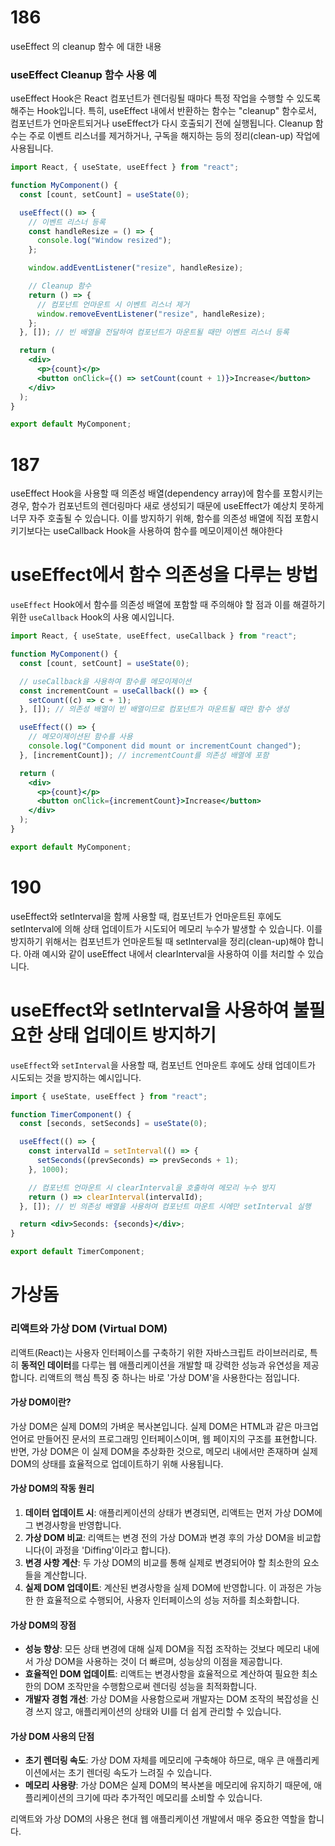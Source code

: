 # 186

useEffect 의 cleanup 함수 에 대한 내용

### useEffect Cleanup 함수 사용 예

useEffect Hook은 React 컴포넌트가 렌더링될 때마다 특정 작업을 수행할 수 있도록 해주는 Hook입니다. 특히, useEffect 내에서 반환하는 함수는 "cleanup" 함수로서, 컴포넌트가 언마운트되거나 useEffect가 다시 호출되기 전에 실행됩니다. Cleanup 함수는 주로 이벤트 리스너를 제거하거나, 구독을 해지하는 등의 정리(clean-up) 작업에 사용됩니다.

```jsx
import React, { useState, useEffect } from "react";

function MyComponent() {
  const [count, setCount] = useState(0);

  useEffect(() => {
    // 이벤트 리스너 등록
    const handleResize = () => {
      console.log("Window resized");
    };

    window.addEventListener("resize", handleResize);

    // Cleanup 함수
    return () => {
      // 컴포넌트 언마운트 시 이벤트 리스너 제거
      window.removeEventListener("resize", handleResize);
    };
  }, []); // 빈 배열을 전달하여 컴포넌트가 마운트될 때만 이벤트 리스너 등록

  return (
    <div>
      <p>{count}</p>
      <button onClick={() => setCount(count + 1)}>Increase</button>
    </div>
  );
}

export default MyComponent;
```

# 187

useEffect Hook을 사용할 때 의존성 배열(dependency array)에 함수를 포함시키는 경우, 함수가 컴포넌트의 렌더링마다 새로 생성되기 때문에 useEffect가 예상치 못하게 너무 자주 호출될 수 있습니다. 이를 방지하기 위해, 함수를 의존성 배열에 직접 포함시키기보다는 useCallback Hook을 사용하여 함수를 메모이제이션 해야한다

# useEffect에서 함수 의존성을 다루는 방법

`useEffect` Hook에서 함수를 의존성 배열에 포함할 때 주의해야 할 점과 이를 해결하기 위한 `useCallback` Hook의 사용 예시입니다.

```jsx
import React, { useState, useEffect, useCallback } from "react";

function MyComponent() {
  const [count, setCount] = useState(0);

  // useCallback을 사용하여 함수를 메모이제이션
  const incrementCount = useCallback(() => {
    setCount((c) => c + 1);
  }, []); // 의존성 배열이 빈 배열이므로 컴포넌트가 마운트될 때만 함수 생성

  useEffect(() => {
    // 메모이제이션된 함수를 사용
    console.log("Component did mount or incrementCount changed");
  }, [incrementCount]); // incrementCount를 의존성 배열에 포함

  return (
    <div>
      <p>{count}</p>
      <button onClick={incrementCount}>Increase</button>
    </div>
  );
}

export default MyComponent;
```

# 190

useEffect와 setInterval을 함께 사용할 때, 컴포넌트가 언마운트된 후에도 setInterval에 의해 상태 업데이트가 시도되어 메모리 누수가 발생할 수 있습니다. 이를 방지하기 위해서는 컴포넌트가 언마운트될 때 setInterval을 정리(clean-up)해야 합니다. 아래 예시와 같이 useEffect 내에서 clearInterval을 사용하여 이를 처리할 수 있습니다.

# useEffect와 setInterval을 사용하여 불필요한 상태 업데이트 방지하기

`useEffect`와 `setInterval`을 사용할 때, 컴포넌트 언마운트 후에도 상태 업데이트가 시도되는 것을 방지하는 예시입니다.

```jsx
import { useState, useEffect } from "react";

function TimerComponent() {
  const [seconds, setSeconds] = useState(0);

  useEffect(() => {
    const intervalId = setInterval(() => {
      setSeconds((prevSeconds) => prevSeconds + 1);
    }, 1000);

    // 컴포넌트 언마운트 시 clearInterval을 호출하여 메모리 누수 방지
    return () => clearInterval(intervalId);
  }, []); // 빈 의존성 배열을 사용하여 컴포넌트 마운트 시에만 setInterval 실행

  return <div>Seconds: {seconds}</div>;
}

export default TimerComponent;
```

# 가상돔

### 리액트와 가상 DOM (Virtual DOM)

리액트(React)는 사용자 인터페이스를 구축하기 위한 자바스크립트 라이브러리로, 특히 **동적인 데이터**를 다루는 웹 애플리케이션을 개발할 때 강력한 성능과 유연성을 제공합니다. 리액트의 핵심 특징 중 하나는 바로 '가상 DOM'을 사용한다는 점입니다.

#### 가상 DOM이란?

가상 DOM은 실제 DOM의 가벼운 복사본입니다. 실제 DOM은 HTML과 같은 마크업 언어로 만들어진 문서의 프로그래밍 인터페이스이며, 웹 페이지의 구조를 표현합니다. 반면, 가상 DOM은 이 실제 DOM을 추상화한 것으로, 메모리 내에서만 존재하며 실제 DOM의 상태를 효율적으로 업데이트하기 위해 사용됩니다.

#### 가상 DOM의 작동 원리

1. **데이터 업데이트 시**: 애플리케이션의 상태가 변경되면, 리액트는 먼저 가상 DOM에 그 변경사항을 반영합니다.
2. **가상 DOM 비교**: 리액트는 변경 전의 가상 DOM과 변경 후의 가상 DOM을 비교합니다(이 과정을 'Diffing'이라고 합니다).
3. **변경 사항 계산**: 두 가상 DOM의 비교를 통해 실제로 변경되어야 할 최소한의 요소들을 계산합니다.
4. **실제 DOM 업데이트**: 계산된 변경사항을 실제 DOM에 반영합니다. 이 과정은 가능한 한 효율적으로 수행되어, 사용자 인터페이스의 성능 저하를 최소화합니다.

#### 가상 DOM의 장점

- **성능 향상**: 모든 상태 변경에 대해 실제 DOM을 직접 조작하는 것보다 메모리 내에서 가상 DOM을 사용하는 것이 더 빠르며, 성능상의 이점을 제공합니다.
- **효율적인 DOM 업데이트**: 리액트는 변경사항을 효율적으로 계산하여 필요한 최소한의 DOM 조작만을 수행함으로써 렌더링 성능을 최적화합니다.
- **개발자 경험 개선**: 가상 DOM을 사용함으로써 개발자는 DOM 조작의 복잡성을 신경 쓰지 않고, 애플리케이션의 상태와 UI를 더 쉽게 관리할 수 있습니다.

#### 가상 DOM 사용의 단점

- **초기 렌더링 속도**: 가상 DOM 자체를 메모리에 구축해야 하므로, 매우 큰 애플리케이션에서는 초기 렌더링 속도가 느려질 수 있습니다.
- **메모리 사용량**: 가상 DOM은 실제 DOM의 복사본을 메모리에 유지하기 때문에, 애플리케이션의 크기에 따라 추가적인 메모리를 소비할 수 있습니다.

리액트와 가상 DOM의 사용은 현대 웹 애플리케이션 개발에서 매우 중요한 역할을 합니다.
